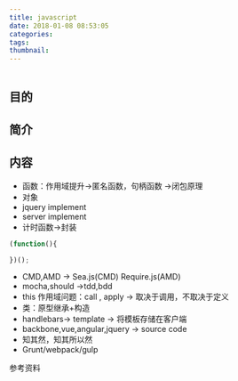 ```yaml
---
title: javascript
date: 2018-01-08 08:53:05
categories:
tags:
thumbnail:
---
```

![]()

## 目的

<!--more-->

## 简介

## 内容

+ 函数：作用域提升->匿名函数，句柄函数 ->闭包原理
+ 对象
+ jquery implement
+ server implement
+ 计时函数->封装
```javascript
(function(){

})();
```
+ CMD,AMD -> Sea.js(CMD) Require.js(AMD)
+ mocha,should ->tdd,bdd
+ this 作用域问题：call , apply -> 取决于调用，不取决于定义
+ 类：原型继承+构造
+ handlebars-> template -> 将模板存储在客户端
+ backbone,vue,angular,jquery -> source code
+ 知其然，知其所以然
+ Grunt/webpack/gulp

参考资料
